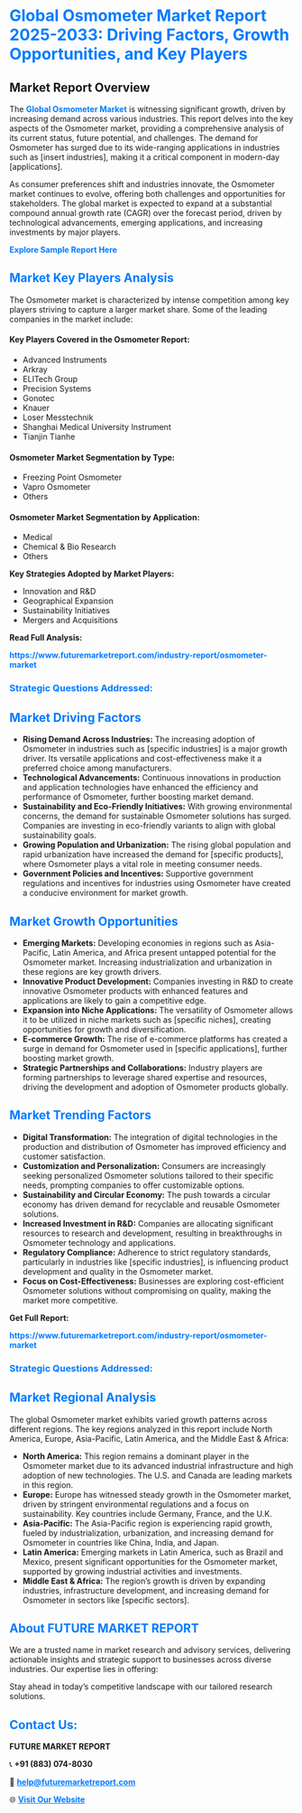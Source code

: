 <h1 style="color: #007BFF;">Global Osmometer Market Report 2025-2033: Driving Factors, Growth Opportunities, and Key Players</h1>

<section id="overview">
<h2>Market Report Overview</h2>
<p>The <a href="https://www.futuremarketreport.com/industry-report/osmometer-market" style="color: #007BFF; text-decoration: none;"><strong>Global Osmometer Market</strong></a> is witnessing significant growth, driven by increasing demand across various industries. This report delves into the key aspects of the Osmometer market, providing a comprehensive analysis of its current status, future potential, and challenges. The demand for Osmometer has surged due to its wide-ranging applications in industries such as [insert industries], making it a critical component in modern-day [applications].</p>
<p>As consumer preferences shift and industries innovate, the Osmometer market continues to evolve, offering both challenges and opportunities for stakeholders. The global market is expected to expand at a substantial compound annual growth rate (CAGR) over the forecast period, driven by technological advancements, emerging applications, and increasing investments by major players.</p>
</section>

<section id="overview">
<p><a href="https://www.futuremarketreport.com/request-sample/reportId=85907" style="color: #007BFF; text-decoration: none;"><strong>Explore Sample Report Here</strong></a></p>
</section>

<section id="key-players">
<h2 style="color: #007BFF;">Market Key Players Analysis</h2>
<p>The Osmometer market is characterized by intense competition among key players striving to capture a larger market share. Some of the leading companies in the market include:</p>
<h4>Key Players Covered in the Osmometer Report:</h4>
<ul><li>Advanced Instruments</li><li>Arkray</li><li>ELITech Group</li><li>Precision Systems</li><li>Gonotec</li><li>Knauer</li><li>Loser Messtechnik</li><li>Shanghai Medical University Instrument</li><li>Tianjin Tianhe</li></ul>
<h4>Osmometer Market Segmentation by Type:</h4>
<ul><li>Freezing Point Osmometer</li><li>Vapro Osmometer</li><li>Others</li></ul>

<h4>Osmometer Market Segmentation by Application:</h4>
<ul><li>Medical</li><li>Chemical &amp; Bio Research</li><li>Others</li></ul>
<p><strong>Key Strategies Adopted by Market Players:</strong></p>
<ul>
<li>Innovation and R&D</li>
<li>Geographical Expansion</li>
<li>Sustainability Initiatives</li>
<li>Mergers and Acquisitions</li>
</ul>
</section>

<section>
<p><strong>Read Full Analysis: </strong></p><a href="https://www.futuremarketreport.com/industry-report/osmometer-market" style="color: #007BFF; text-decoration: none;"><strong>https://www.futuremarketreport.com/industry-report/osmometer-market</strong></a>
<h3 style="color: #007BFF;">Strategic Questions Addressed:</h3>
</section>

<section id="driving-factors">
<h2 style="color: #007BFF;">Market Driving Factors</h2>
<ul>
<li><strong>Rising Demand Across Industries:</strong> The increasing adoption of Osmometer in industries such as [specific industries] is a major growth driver. Its versatile applications and cost-effectiveness make it a preferred choice among manufacturers.</li>
<li><strong>Technological Advancements:</strong> Continuous innovations in production and application technologies have enhanced the efficiency and performance of Osmometer, further boosting market demand.</li>
<li><strong>Sustainability and Eco-Friendly Initiatives:</strong> With growing environmental concerns, the demand for sustainable Osmometer solutions has surged. Companies are investing in eco-friendly variants to align with global sustainability goals.</li>
<li><strong>Growing Population and Urbanization:</strong> The rising global population and rapid urbanization have increased the demand for [specific products], where Osmometer plays a vital role in meeting consumer needs.</li>
<li><strong>Government Policies and Incentives:</strong> Supportive government regulations and incentives for industries using Osmometer have created a conducive environment for market growth.</li>
</ul>
</section>

<section id="growth-opportunities">
<h2 style="color: #007BFF;">Market Growth Opportunities</h2>
<ul>
<li><strong>Emerging Markets:</strong> Developing economies in regions such as Asia-Pacific, Latin America, and Africa present untapped potential for the Osmometer market. Increasing industrialization and urbanization in these regions are key growth drivers.</li>
<li><strong>Innovative Product Development:</strong> Companies investing in R&D to create innovative Osmometer products with enhanced features and applications are likely to gain a competitive edge.</li>
<li><strong>Expansion into Niche Applications:</strong> The versatility of Osmometer allows it to be utilized in niche markets such as [specific niches], creating opportunities for growth and diversification.</li>
<li><strong>E-commerce Growth:</strong> The rise of e-commerce platforms has created a surge in demand for Osmometer used in [specific applications], further boosting market growth.</li>
<li><strong>Strategic Partnerships and Collaborations:</strong> Industry players are forming partnerships to leverage shared expertise and resources, driving the development and adoption of Osmometer products globally.</li>
</ul>
</section>

<section id="trending-factors">
<h2 style="color: #007BFF;">Market Trending Factors</h2>
<ul>
<li><strong>Digital Transformation:</strong> The integration of digital technologies in the production and distribution of Osmometer has improved efficiency and customer satisfaction.</li>
<li><strong>Customization and Personalization:</strong> Consumers are increasingly seeking personalized Osmometer solutions tailored to their specific needs, prompting companies to offer customizable options.</li>
<li><strong>Sustainability and Circular Economy:</strong> The push towards a circular economy has driven demand for recyclable and reusable Osmometer solutions.</li>
<li><strong>Increased Investment in R&D:</strong> Companies are allocating significant resources to research and development, resulting in breakthroughs in Osmometer technology and applications.</li>
<li><strong>Regulatory Compliance:</strong> Adherence to strict regulatory standards, particularly in industries like [specific industries], is influencing product development and quality in the Osmometer market.</li>
<li><strong>Focus on Cost-Effectiveness:</strong> Businesses are exploring cost-efficient Osmometer solutions without compromising on quality, making the market more competitive.</li>
</ul>
</section>

<section>
<p><strong>Get Full Report: </strong></p><a href="https://www.futuremarketreport.com/industry-report/osmometer-market" style="color: #007BFF; text-decoration: none;"><strong>https://www.futuremarketreport.com/industry-report/osmometer-market</strong></a>
<h3 style="color: #007BFF;">Strategic Questions Addressed:</h3>
</section>


<section id="regional-analysis">
<h2 style="color: #007BFF;">Market Regional Analysis</h2>
<p>The global Osmometer market exhibits varied growth patterns across different regions. The key regions analyzed in this report include North America, Europe, Asia-Pacific, Latin America, and the Middle East & Africa:</p>
<ul>
<li><strong>North America:</strong> This region remains a dominant player in the Osmometer market due to its advanced industrial infrastructure and high adoption of new technologies. The U.S. and Canada are leading markets in this region.</li>
<li><strong>Europe:</strong> Europe has witnessed steady growth in the Osmometer market, driven by stringent environmental regulations and a focus on sustainability. Key countries include Germany, France, and the U.K.</li>
<li><strong>Asia-Pacific:</strong> The Asia-Pacific region is experiencing rapid growth, fueled by industrialization, urbanization, and increasing demand for Osmometer in countries like China, India, and Japan.</li>
<li><strong>Latin America:</strong> Emerging markets in Latin America, such as Brazil and Mexico, present significant opportunities for the Osmometer market, supported by growing industrial activities and investments.</li>
<li><strong>Middle East & Africa:</strong> The region’s growth is driven by expanding industries, infrastructure development, and increasing demand for Osmometer in sectors like [specific sectors].</li>
</ul>
</section>

<footer>
<h2 style="color: #007BFF;">About FUTURE MARKET REPORT</h2>
<p>We are a trusted name in market research and advisory services, delivering actionable insights and strategic support to businesses across diverse industries. Our expertise lies in offering:</p>

<p>Stay ahead in today’s competitive landscape with our tailored research solutions.</p>

<h2 style="color: #007BFF;">Contact Us:</h2>
<p><strong>FUTURE MARKET REPORT</strong></p>
<p>📞 <strong>+91 (883) 074-8030</strong></p>
<p>📧 <strong><a href="mailto:help@futuremarketreport.com" style="color: #007BFF;">help@futuremarketreport.com</a></strong></p>
<p>🌐 <strong><a href="https://www.futuremarketreport.com/" style="color: #007BFF;">Visit Our Website</a></strong></p>
</footer>